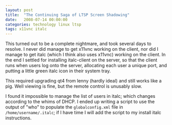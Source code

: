 ```yaml
---
layout: post
title:  "The Continuing Saga of LTSP Screen Shadowing"
date:   2008-07-14 00:00:00
categories: technology linux ltsp
tags: x11vnc italc
---
```


This turned out to be a complete nightmare, and took several days to resolve.  I never did manage to get x11vnc working on the client, nor did I manage to get italc (which I think also uses x11vnc) working on the client.  In the end I settled for installing italc-client on the server, so that the client runs when users log onto the server, allocating each user a unique port, and putting a little green italc icon in their system tray.

<!--more-->

This required upgrading qt4 from lenny (hardly ideal) and still works like a pig.  Well viewing is fine, but the remote control is unusably slow.

I found it impossible to manage the list of users in italc; which changes according to the whims of DHCP.  I ended up writing a script to use the output of "who" to populate the `globalconfig.xml` file in `/home/username/.italc`; if I have time I will add the script to my install italc instructions.

